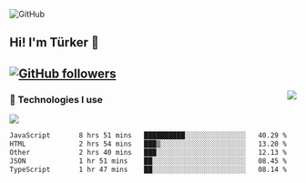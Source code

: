 ![GitHub](https://github.com/turkwr/turkwr/assets/63150613/e5462c44-ccab-48a0-8a33-9f1ea91ff35d)
<!-- ## Hi! I'm Türker 🖐️ -->
##  Hi! I'm Türker 👋
## [![GitHub followers](https://img.shields.io/github/followers/turkwr?color=333&label=Follow&logo=github&logoColor=fff&style=flat-square)](https://github.com/turkwr?tab=followers)
<a href="https://discord.com/users/162740870607536128">
 <img src="https://lanyard.cnrad.dev/api/162740870607536128?hideTimestamp=true&idleMessage=Just%20chillin'%20at%20the%20moment&bg=161a23&animated=true" align="right" />
</a>

### 🧠 Technologies I use
![](https://skillicons.dev/icons?i=js,ts,py,php,html,css,tailwind,bootstrap,nodejs,express,react,nextjs&theme=dark&perline=4)

<!--START_SECTION:waka-->

```txt
JavaScript       8 hrs 51 mins   ██████████░░░░░░░░░░░░░░░   40.29 %
HTML             2 hrs 54 mins   ███▒░░░░░░░░░░░░░░░░░░░░░   13.20 %
Other            2 hrs 40 mins   ███░░░░░░░░░░░░░░░░░░░░░░   12.13 %
JSON             1 hr 51 mins    ██░░░░░░░░░░░░░░░░░░░░░░░   08.45 %
TypeScript       1 hr 47 mins    ██░░░░░░░░░░░░░░░░░░░░░░░   08.14 %
```

<!--END_SECTION:waka-->
